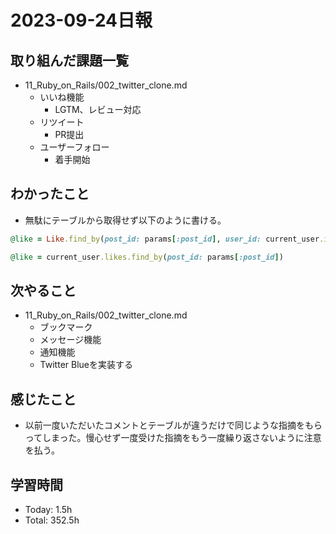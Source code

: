 # 2023-09-24日報

## 取り組んだ課題一覧
* 11_Ruby_on_Rails/002_twitter_clone.md
  * いいね機能
    * LGTM、レビュー対応
  * リツイート
    * PR提出
  * ユーザーフォロー
    * 着手開始

## わかったこと
* 無駄にテーブルから取得せず以下のように書ける。
```rb
@like = Like.find_by(post_id: params[:post_id], user_id: current_user.id)

@like = current_user.likes.find_by(post_id: params[:post_id])
```

## 次やること
* 11_Ruby_on_Rails/002_twitter_clone.md
  * ブックマーク
  * メッセージ機能
  * 通知機能
  * Twitter Blueを実装する

## 感じたこと
* 以前一度いただいたコメントとテーブルが違うだけで同じような指摘をもらってしまった。慢心せず一度受けた指摘をもう一度繰り返さないように注意を払う。

## 学習時間
* Today: 1.5h
* Total: 352.5h